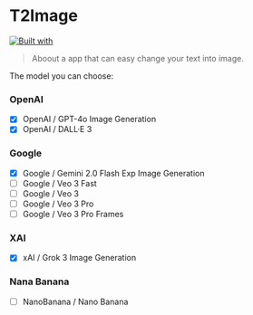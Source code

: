 # T2Image

[![Built with](https://img.shields.io/badge/Built%20with-Stima%20API-blueviolet?logo=robot)](https://api.stima.tech)

> Aboout a app that can easy change your text into image.

The model you can choose:

### OpenAI
- [X] OpenAI / GPT-4o Image Generation
- [X] OpenAI / DALL·E 3

### Google
- [X] Google / Gemini 2.0 Flash Exp Image Generation
- [ ] Google / Veo 3 Fast
- [ ] Google / Veo 3
- [ ] Google / Veo 3 Pro
- [ ] Google / Veo 3 Pro Frames

### XAI
- [X] xAI / Grok 3 Image Generation

### Nana Banana
- [ ] NanoBanana / Nano Banana
